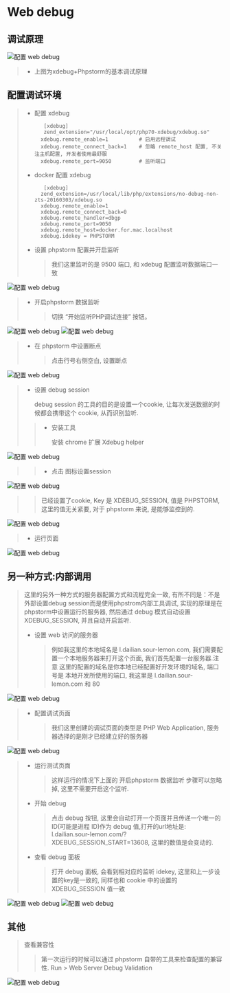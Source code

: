 # Web debug

## 调试原理

![&#x914D;&#x7F6E; web debug](../../.gitbook/assets/xxxii-debug-a-1.jpg)

> * 上图为xdebug+Phpstorm的基本调试原理

## 配置调试环境

> * 配置 xdebug
>
>   ```text
>      [xdebug] 
>      zend_extension="/usr/local/opt/php70-xdebug/xdebug.so"
>     xdebug.remote_enable=1          # 启用远程调试
>     xdebug.remote_connect_back=1    # 忽略 remote_host 配置, 不关注主机配置, 开发者使用最舒服
>     xdebug.remote_port=9050         # 监听端口
>   ```
> * docker 配置 xdebug
>   ```text
>      [xdebug] 
>     zend_extension=/usr/local/lib/php/extensions/no-debug-non-zts-20160303/xdebug.so
>     xdebug.remote_enable=1
>     xdebug.remote_connect_back=0
>     xdebug.remote_handler=dbgp
>     xdebug.remote_port=9050
>     xdebug.remote_host=docker.for.mac.localhost
>     xdebug.idekey = PHPSTORM
>   ```
>
> * 设置 phpstorm 配置并开启监听
>
>   > 我们这里监听的是 9500 端口, 和 xdebug 配置监听数据端口一致

![&#x914D;&#x7F6E; web debug](../../.gitbook/assets/xxxii-debug-a-2.jpg)

> * 开启phpstorm 数据监听
>
>   > 切换 “开始监听PHP调试连接” 按钮。

![&#x914D;&#x7F6E; web debug](../../.gitbook/assets/xxxii-debug-a-3.jpg) ![&#x914D;&#x7F6E; web debug](../../.gitbook/assets/xxxii-debug-a-4.jpg)

> * 在 phpstorm 中设置断点
>
>   > 点击行号右侧空白, 设置断点

![&#x914D;&#x7F6E; web debug](../../.gitbook/assets/xxxii-debug-a-5.jpg)

> * 设置 debug session
>
>   debug session 的工具的目的是设置一个cookie, 让每次发送数据的时候都会携带这个 cookie, 从而识别监听.
>
> > * 安装工具
> >
> >   安装 chrome 扩展 Xdebug helper

![&#x914D;&#x7F6E; web debug](../../.gitbook/assets/xxxii-debug-a-6.jpg)

> > * 点击 图标设置session

![&#x914D;&#x7F6E; web debug](../../.gitbook/assets/xxxii-debug-a-7.jpg)

> > 已经设置了cookie, Key 是 XDEBUG\_SESSION, 值是 PHPSTORM, 这里的值无关紧要, 对于 phpstorm 来说, 是能够监控到的.

![&#x914D;&#x7F6E; web debug](../../.gitbook/assets/xxxii-debug-a-8.jpg)

> * 运行页面

![&#x914D;&#x7F6E; web debug](../../.gitbook/assets/xxxii-debug-a-9.jpg)

## 另一种方式:内部调用

> 这里的另外一种方式的服务器配置方式和流程完全一致, 有所不同是：不是外部设置debug session而是使用phpstrom内部工具调试, 实现的原理是在phpstorm中设置运行的服务器, 然后通过 debug 模式自动设置 XDEBUG\_SESSION, 并且自动开启监听.
>
> * 设置 web 访问的服务器
>
>   > 例如我这里的本地域名是 l.dailian.sour-lemon.com, 我们需要配置一个本地服务器来打开这个页面, 我们首先配置一台服务器.注意 这里的配置的域名是你本地已经配置好开发环境的域名, 端口号是 本地开发所使用的端口, 我这里是 l.dailian.sour-lemon.com 和 80

![&#x914D;&#x7F6E; web debug](../../.gitbook/assets/xxxii-debug-a-10.jpg)

> * 配置调试页面
>
>   > 我们这里创建的调试页面的类型是 PHP Web Application, 服务器选择的是刚才已经建立好的服务器

![&#x914D;&#x7F6E; web debug](../../.gitbook/assets/xxxii-debug-a-11.jpg)

> * 运行测试页面
>
>   > 这样运行的情况下上面的 开启phpstorm 数据监听 步骤可以忽略掉, 这里不需要开启这个监听.
>
> * 开始 debug
>
>   > 点击 debug 按钮, 这里会自动打开一个页面并且传递一个唯一的ID\(可能是进程 ID\)作为 debug 值,打开的url地址是: l.dailian.sour-lemon.com/?XDEBUG\_SESSION\_START=13608, 这里的数值是会变动的.
>
> * 查看 debug 面板
>
>   > 打开 debug 面板, 会看到相对应的监听 idekey, 这里和上一步设置的key是一致的, 同样也和 cookie 中的设置的 XDEBUG\_SESSION 值一致

![&#x914D;&#x7F6E; web debug](../../.gitbook/assets/xxxii-debug-a-12.jpg) ![&#x914D;&#x7F6E; web debug](../../.gitbook/assets/xxxii-debug-a-13.jpg)

## 其他

> 查看兼容性
>
> > 第一次运行的时候可以通过 phpstorm 自带的工具来检查配置的兼容性. Run &gt; Web Server Debug Validation

![&#x914D;&#x7F6E; web debug](../../.gitbook/assets/xxxii-debug-a-14.jpg)

